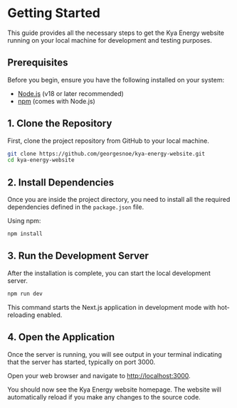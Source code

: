 # Getting Started

This guide provides all the necessary steps to get the Kya Energy website running on your local machine for development and testing purposes.

## Prerequisites

Before you begin, ensure you have the following installed on your system:

*   [Node.js](https://nodejs.org/) (v18 or later recommended)
*   [npm](https://www.npmjs.com/) (comes with Node.js)

## 1. Clone the Repository

First, clone the project repository from GitHub to your local machine.

```bash
git clone https://github.com/georgesnoe/kya-energy-website.git
cd kya-energy-website
```

## 2. Install Dependencies

Once you are inside the project directory, you need to install all the required dependencies defined in the `package.json` file.

Using npm:
```bash
npm install
```

## 3. Run the Development Server

After the installation is complete, you can start the local development server.

```bash
npm run dev
```

This command starts the Next.js application in development mode with hot-reloading enabled.

## 4. Open the Application

Once the server is running, you will see output in your terminal indicating that the server has started, typically on port 3000.

Open your web browser and navigate to [http://localhost:3000](http://localhost:3000).

You should now see the Kya Energy website homepage. The website will automatically reload if you make any changes to the source code.
